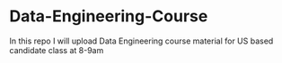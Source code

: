 # Data-Engineering-Course
In this repo I will upload Data Engineering course material for US based candidate class at 8-9am
